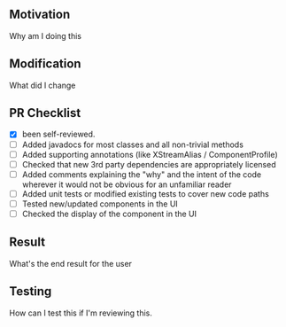 ## Motivation

Why am I doing this

## Modification

What did I change

## PR Checklist

- [x] been self-reviewed.
- [ ] Added javadocs for most classes and all non-trivial methods
- [ ] Added supporting annotations (like XStreamAlias / ComponentProfile)
- [ ] Checked that new 3rd party dependencies are appropriately licensed
- [ ] Added comments explaining the "why" and the intent of the code wherever it would not be obvious for an unfamiliar reader
- [ ] Added unit tests or modified existing tests to cover new code paths
- [ ] Tested new/updated components in the UI
- [ ] Checked the display of the component in the UI

## Result

What's the end result for the user

## Testing

How can I test this if I'm reviewing this.
